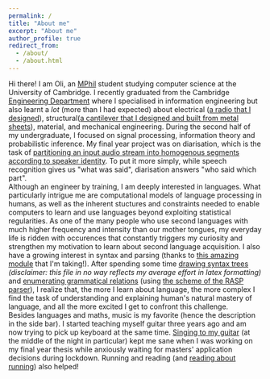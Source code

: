 ```yaml
---
permalink: /
title: "About me"
excerpt: "About me"
author_profile: true
redirect_from: 
  - /about/
  - /about.html
---
```

Hi there! I am Oli, an [MPhil](https://www.cst.cam.ac.uk/admissions/acs) student studying computer science at the University of Cambridge. I recently graduated from the Cambridge [Engineering Department](http://www.eng.cam.ac.uk/) where I specialised in information engineering but also learnt a *lot* (more than I had expected) about electrical ([a radio that I designed](https://olidyliu.github.io/files/IEP.pdf)), structural([a cantilever that I designed and built from metal sheets](https://olidyliu.github.io/files/structural_design.pdf)), material, and mechanical engineering. During the second half of my undergraduate, I focused on signal processing, information theory and probabilistic inference. My final year project was on diarisation, which is the task of [partitioning an input audio stream into homogenous segments according to speaker identity](https://en.wikipedia.org/wiki/Speaker_diarisation). To put it more simply, while speech recognition gives us "what was said", diarisation answers "who said which part".<br/>
Although an engineer by training, I am deeply interested in languages. What particularly intrigue me are computational models of language processing in humans, as well as the inherent stuctures and constraints needed to enable computers to learn and use languages beyond exploiting statistical regularities. As one of the many people who use second languages with much higher frequency and intensity than our mother tongues, my everyday life is ridden with occurences that constantly triggers my curiosity and strengthen my motivation to learn about second language acquisition. I also have a growing interest in syntax and parsing (thanks to [this amazing module](https://www.cl.cam.ac.uk/teaching/2021/L95/) that I'm taking!). After spending some time [drawing syntax trees](https://olidyliu.github.io/files/L95_dl567_Exercise3.pdf) *(disclaimer: this file in no way reflects my average effort in latex formatting)* and [enumerating grammatical relations](https://olidyliu.github.io/files/L95_dl567_Exercise3.pdf) (using [the scheme of the RASP parser](https://www.cl.cam.ac.uk/techreports/UCAM-CL-TR-662.pdf)), I realize that, the more I learn about language, the more complex I find the task of understanding and explaining human's natural mastery of language, and all the more excited I get to confront this challenge. <br/>
Besides languages and maths, music is my favorite (hence the description in the side bar). I started teaching myself guitar three years  ago and am now trying to pick up keyboard at the same time. [Singing to my guitar](https://youtu.be/XQkgYolF2hU) (at the middle of the night in particular) kept me sane when I was working on my final year thesis while anxiously waiting for masters' application decisions during lockdown. Running and reading (and [reading about running](https://en.wikipedia.org/wiki/What_I_Talk_About_When_I_Talk_About_Running)) also helped! 
